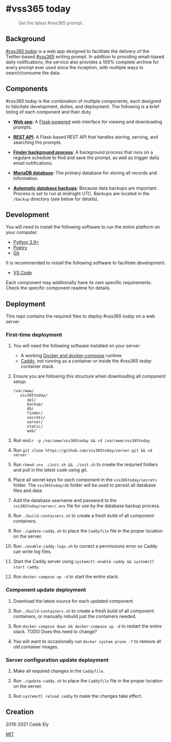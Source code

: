 # #vss365 today

> Get the latest #vss365 prompt.

## Background

[_#vss365 today_](https://vss365today.com) is a web app designed to facilitate
the delivery of the Twitter-based [#vss365](https://twitter.com/vss365official)
writing prompt. In addition to providing email-based daily notifications,
the service also provides a 100% complete archive for every prompt ever used
since the inception, with multiple ways to search/consume the data.

## Components

_#vss365 today_ is the combination of multiple components, each designed to falicitate
development, duties, and deployment. The following is a brief listing of each
component and their duty.

- **[Web app](https://github.com/le717/vss365today-web)**: A
[Flask-powered](https://flask.palletsprojects.com/en/1.1.x/) web interface for viewing
and downloading prompts.

- **[REST API](https://github.com/le717/vss365today-api)**: A Flask-based REST API that handles
storing, serving, and searching the prompts.

- **[Finder background process](https://github.com/le717/vss365today-finder)**: A background process
that runs on a regulare schedule to find and save the prompt, as well as
trigger daily email notifications.

- **[MariaDB database](https://hub.docker.com/_/mariadb)**:
The primary database for storing all records and information.

- **[Automatic database backups](https://hub.docker.com/r/databack/mysql-backup)**:
Because data backups are important. Process is set to run at midnight UTC.
Backups are located in the `/backup` directory (see below for details).

## Development

You will need to install the following software to run the entire platform on
your computer:

- [Python 3.9+](https://www.python.org/)
- [Poetry](https://python-poetry.org/)
- [Git](https://git-scm.com/)

It is recommended to install the following software to facilitate development:

- [VS Code](https://code.visualstudio.com/)

Each component may additionally have its own specific requirements.
Check the specific component readme for details.

## Deployment

This repo contains the required files to deploy _#vss365 today_ on a web server.

### First-time deployment

1. You will need the following software installed on your server:

   - A working [Docker and docker-compose](https://www.docker.com/) runtime
   - [Caddy](https://caddyserver.com/), _not_ running as a container or
   inside the _#vss365 today_  container stack.

1. Ensure you are following this structure when downloading all component setup:

   ```
   /var/www/
      vss365today/
         api/
         backup/
         db/
         finder/
         secrets/
         server/
         static/
         web/
   ```

1. Run `mkdir -p /var/www/vss365today && cd /var/www/vss365today`

1. Run `git clone https://github.com/vss365today/server.git && cd server`

1. Run `chmod u+x ./init.sh && ./init.sh` to create the requried folders and pull in the latest code using git.

1. Place all secret keys for each component in the `vss365today/secrets` folder.
The `vss365today/db` folder will be used to persist all database files and data.

1. Add the database username and password to the `vss365today/server/.env`
file for use by the database backup process.

1. Run `./build-containers.sh` to create a fresh build of all component
containers.

1. Run `./update-caddy.sh` to place the `Caddyfile` file in the proper
location on the server.

1. Run `./enable-caddy-logs.sh` to correct a permissions error so Caddy can write log files.

1. Start the Caddy server using `systemctl enable caddy && systemctl start caddy`.

1. Run `docker-compose up -d` to start the entire stack.

### Component update deployment

1. Download the latest source for each updated component.

1. Run `./build-containers.sh` to create a fresh build of all
component containers, or manually rebuild just the containers needed.

1. Run `docker-compose down && docker-compose up -d` to restart the entire stack.
TODO Does this need to change?

1. You will want to occasionally run `docker system prune -f` to remove all old container images.

### Server configuration update deployment

1. Make all required changes in the `Caddyfile`.

1. Run `./update-caddy.sh` to place the `Caddyfile` file in the proper
location on the server.

1. Run `systemctl reload caddy` to make the changes take effect.

## Creation

2019-2021 Caleb Ely

[MIT](LICENSE)
